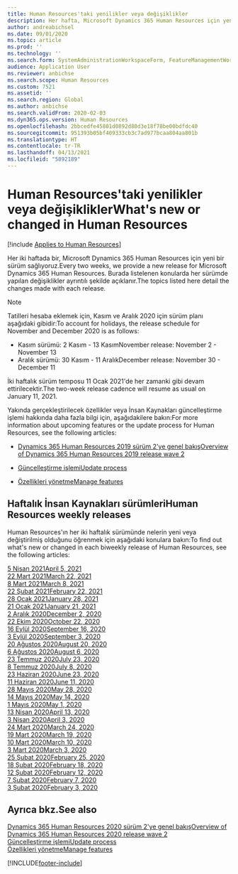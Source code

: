 ```yaml
---
title: Human Resources'taki yenilikler veya değişiklikler
description: Her hafta, Microsoft Dynamics 365 Human Resources için yeni bir sürüm sağlıyoruz. Burada listelenen konularda her hafta yapılan değişiklikler ayrıntılı şekilde açıklanır.
author: andreabichsel
ms.date: 09/01/2020
ms.topic: article
ms.prod: ''
ms.technology: ''
ms.search.form: SystemAdministrationWorkspaceForm, FeatureManagementWorkspace
audience: Application User
ms.reviewer: anbichse
ms.search.scope: Human Resources
ms.custom: 7521
ms.assetid: ''
ms.search.region: Global
ms.author: anbichse
ms.search.validFrom: 2020-02-03
ms.dyn365.ops.version: Human Resources
ms.openlocfilehash: 2bbcedfe45801d0892d80d3e18f78be00bdfdc40
ms.sourcegitcommit: 951393b05bf409333cb3c7ad977bcaa804aa801b
ms.translationtype: HT
ms.contentlocale: tr-TR
ms.lasthandoff: 04/13/2021
ms.locfileid: "5892189"
---
```

# <a name="whats-new-or-changed-in-human-resources"></a><span data-ttu-id="0dfc4-104">Human Resources'taki yenilikler veya değişiklikler</span><span class="sxs-lookup"><span data-stu-id="0dfc4-104">What's new or changed in Human Resources</span></span>

[!include [Applies to Human Resources](../includes/applies-to-hr.md)]

<span data-ttu-id="0dfc4-105">Her iki haftada bir, Microsoft Dynamics 365 Human Resources için yeni bir sürüm sağlıyoruz.</span><span class="sxs-lookup"><span data-stu-id="0dfc4-105">Every two weeks, we provide a new release for Microsoft Dynamics 365 Human Resources.</span></span> <span data-ttu-id="0dfc4-106">Burada listelenen konularda her sürümde yapılan değişiklikler ayrıntılı şekilde açıklanır.</span><span class="sxs-lookup"><span data-stu-id="0dfc4-106">The topics listed here detail the changes made with each release.</span></span>

>[!NOTE]
><span data-ttu-id="0dfc4-107">Tatilleri hesaba eklemek için, Kasım ve Aralık 2020 için sürüm planı aşağıdaki gibidir:</span><span class="sxs-lookup"><span data-stu-id="0dfc4-107">To account for holidays, the release schedule for November and December 2020 is as follows:</span></span>
>
>- <span data-ttu-id="0dfc4-108">Kasım sürümü: 2 Kasım - 13 Kasım</span><span class="sxs-lookup"><span data-stu-id="0dfc4-108">November release: November 2 - November 13</span></span>
>- <span data-ttu-id="0dfc4-109">Aralık sürümü: 30 Kasım - 11 Aralık</span><span class="sxs-lookup"><span data-stu-id="0dfc4-109">December release: November 30 - December 11</span></span>
> 
><span data-ttu-id="0dfc4-110">İki haftalık sürüm temposu 11 Ocak 2021'de her zamanki gibi devam ettirilecektir.</span><span class="sxs-lookup"><span data-stu-id="0dfc4-110">The two-week release cadence will resume as usual on January 11, 2021.</span></span>

<span data-ttu-id="0dfc4-111">Yakında gerçekleştirilecek özellikler veya İnsan Kaynakları güncelleştirme işlemi hakkında daha fazla bilgi için, aşağıdakilere bakın:</span><span class="sxs-lookup"><span data-stu-id="0dfc4-111">For more information about upcoming features or the update process for Human Resources, see the following articles:</span></span> 

- [<span data-ttu-id="0dfc4-112">Dynamics 365 Human Resources 2019 sürüm 2'ye genel bakış</span><span class="sxs-lookup"><span data-stu-id="0dfc4-112">Overview of Dynamics 365 Human Resources 2019 release wave 2</span></span>](/dynamics365-release-plan/2019wave2/dynamics365-human-resources/)

- [<span data-ttu-id="0dfc4-113">Güncelleştirme işlemi</span><span class="sxs-lookup"><span data-stu-id="0dfc4-113">Update process</span></span>](hr-admin-setup-update-process.md)

- [<span data-ttu-id="0dfc4-114">Özellikleri yönetme</span><span class="sxs-lookup"><span data-stu-id="0dfc4-114">Manage features</span></span>](hr-admin-manage-features.md)

## <a name="human-resources-weekly-releases"></a><span data-ttu-id="0dfc4-115">Haftalık İnsan Kaynakları sürümleri</span><span class="sxs-lookup"><span data-stu-id="0dfc4-115">Human Resources weekly releases</span></span>

<span data-ttu-id="0dfc4-116">Human Resources'ın her iki haftalık sürümünde nelerin yeni veya değiştirilmiş olduğunu öğrenmek için aşağıdaki konulara bakın:</span><span class="sxs-lookup"><span data-stu-id="0dfc4-116">To find out what's new or changed in each biweekly release of Human Resources, see the following articles:</span></span>

[<span data-ttu-id="0dfc4-117">5 Nisan 2021</span><span class="sxs-lookup"><span data-stu-id="0dfc4-117">April 5, 2021</span></span>](hr-whats-new-2021-04-05.md)</br>
[<span data-ttu-id="0dfc4-118">22 Mart 2021</span><span class="sxs-lookup"><span data-stu-id="0dfc4-118">March 22, 2021</span></span>](hr-whats-new-2021-03-22.md)</br>
[<span data-ttu-id="0dfc4-119">8 Mart 2021</span><span class="sxs-lookup"><span data-stu-id="0dfc4-119">March 8, 2021</span></span>](hr-whats-new-2021-03-08.md)</br>
[<span data-ttu-id="0dfc4-120">22 Şubat 2021</span><span class="sxs-lookup"><span data-stu-id="0dfc4-120">February 22, 2021</span></span>](hr-whats-new-2021-02-22.md)</br>
[<span data-ttu-id="0dfc4-121">28 Ocak 2021</span><span class="sxs-lookup"><span data-stu-id="0dfc4-121">January 28, 2021</span></span>](hr-whats-new-2021-01-28.md)</br>
[<span data-ttu-id="0dfc4-122">21 Ocak 2021</span><span class="sxs-lookup"><span data-stu-id="0dfc4-122">January 21, 2021</span></span>](hr-whats-new-2021-01-21.md)</br>
[<span data-ttu-id="0dfc4-123">2 Aralık 2020</span><span class="sxs-lookup"><span data-stu-id="0dfc4-123">December 2, 2020</span></span>](hr-whats-new-2020-12-02.md)</br>
[<span data-ttu-id="0dfc4-124">22 Ekim 2020</span><span class="sxs-lookup"><span data-stu-id="0dfc4-124">October 22, 2020</span></span>](hr-whats-new-2020-10-22.md)</br>
[<span data-ttu-id="0dfc4-125">16 Eylül 2020</span><span class="sxs-lookup"><span data-stu-id="0dfc4-125">September 16, 2020</span></span>](hr-whats-new-2020-09-16.md)</br>
[<span data-ttu-id="0dfc4-126">3 Eylül 2020</span><span class="sxs-lookup"><span data-stu-id="0dfc4-126">September 3, 2020</span></span>](hr-whats-new-2020-09-03.md)</br>
[<span data-ttu-id="0dfc4-127">20 Ağustos 2020</span><span class="sxs-lookup"><span data-stu-id="0dfc4-127">August 20, 2020</span></span>](hr-whats-new-2020-08-20.md)</br>
[<span data-ttu-id="0dfc4-128">6 Ağustos 2020</span><span class="sxs-lookup"><span data-stu-id="0dfc4-128">August 6, 2020</span></span>](hr-whats-new-2020-08-06.md)</br>
[<span data-ttu-id="0dfc4-129">23 Temmuz 2020</span><span class="sxs-lookup"><span data-stu-id="0dfc4-129">July 23, 2020</span></span>](hr-whats-new-2020-07-23.md)</br>
[<span data-ttu-id="0dfc4-130">8 Temmuz 2020</span><span class="sxs-lookup"><span data-stu-id="0dfc4-130">July 8, 2020</span></span>](hr-whats-new-2020-07-08.md)</br>
[<span data-ttu-id="0dfc4-131">23 Haziran 2020</span><span class="sxs-lookup"><span data-stu-id="0dfc4-131">June 23, 2020</span></span>](hr-whats-new-2020-06-23.md)</br>
[<span data-ttu-id="0dfc4-132">11 Haziran 2020</span><span class="sxs-lookup"><span data-stu-id="0dfc4-132">June 11, 2020</span></span>](hr-whats-new-2020-06-11.md)</br>
[<span data-ttu-id="0dfc4-133">28 Mayıs 2020</span><span class="sxs-lookup"><span data-stu-id="0dfc4-133">May 28, 2020</span></span>](hr-whats-new-2020-05-28.md)</br>
[<span data-ttu-id="0dfc4-134">14 Mayıs 2020</span><span class="sxs-lookup"><span data-stu-id="0dfc4-134">May 14, 2020</span></span>](hr-whats-new-2020-05-14.md)</br>
[<span data-ttu-id="0dfc4-135">1 Mayıs 2020</span><span class="sxs-lookup"><span data-stu-id="0dfc4-135">May 1, 2020</span></span>](hr-whats-new-2020-05-01.md)</br>
[<span data-ttu-id="0dfc4-136">13 Nisan 2020</span><span class="sxs-lookup"><span data-stu-id="0dfc4-136">April 13, 2020</span></span>](hr-whats-new-2020-04-13.md)</br>
[<span data-ttu-id="0dfc4-137">3 Nisan 2020</span><span class="sxs-lookup"><span data-stu-id="0dfc4-137">April 3, 2020</span></span>](hr-whats-new-2020-04-03.md)</br>
[<span data-ttu-id="0dfc4-138">24 Mart 2020</span><span class="sxs-lookup"><span data-stu-id="0dfc4-138">March 24, 2020</span></span>](hr-whats-new-2020-03-24.md)</br>
[<span data-ttu-id="0dfc4-139">19 Mart 2020</span><span class="sxs-lookup"><span data-stu-id="0dfc4-139">March 19, 2020</span></span>](hr-whats-new-2020-03-19.md)</br>
[<span data-ttu-id="0dfc4-140">10 Mart 2020</span><span class="sxs-lookup"><span data-stu-id="0dfc4-140">March 10, 2020</span></span>](hr-whats-new-2020-03-10.md)</br>
[<span data-ttu-id="0dfc4-141">3 Mart 2020</span><span class="sxs-lookup"><span data-stu-id="0dfc4-141">March 3, 2020</span></span>](hr-whats-new-2020-03-03.md)</br>
[<span data-ttu-id="0dfc4-142">25 Şubat 2020</span><span class="sxs-lookup"><span data-stu-id="0dfc4-142">February 25, 2020</span></span>](hr-whats-new-2020-02-25.md)</br>
[<span data-ttu-id="0dfc4-143">18 Şubat 2020</span><span class="sxs-lookup"><span data-stu-id="0dfc4-143">February 18, 2020</span></span>](hr-whats-new-2020-02-18.md)</br>
[<span data-ttu-id="0dfc4-144">12 Şubat 2020</span><span class="sxs-lookup"><span data-stu-id="0dfc4-144">February 12, 2020</span></span>](hr-whats-new-2020-02-12.md)</br>
[<span data-ttu-id="0dfc4-145">7 Şubat 2020</span><span class="sxs-lookup"><span data-stu-id="0dfc4-145">February 7, 2020</span></span>](hr-whats-new-2020-02-07.md)</br>
[<span data-ttu-id="0dfc4-146">3 Şubat 2020</span><span class="sxs-lookup"><span data-stu-id="0dfc4-146">February 3, 2020</span></span>](hr-whats-new-2020-02-03.md)

## <a name="see-also"></a><span data-ttu-id="0dfc4-147">Ayrıca bkz.</span><span class="sxs-lookup"><span data-stu-id="0dfc4-147">See also</span></span>

[<span data-ttu-id="0dfc4-148">Dynamics 365 Human Resources 2020 sürüm 2'ye genel bakış</span><span class="sxs-lookup"><span data-stu-id="0dfc4-148">Overview of Dynamics 365 Human Resources 2020 release wave 2</span></span>](/dynamics365-release-plan/2020wave2/human-resources/dynamics365-human-resources/)</br>
[<span data-ttu-id="0dfc4-149">Güncelleştirme işlemi</span><span class="sxs-lookup"><span data-stu-id="0dfc4-149">Update process</span></span>](hr-admin-setup-update-process.md)</br>
[<span data-ttu-id="0dfc4-150">Özellikleri yönetme</span><span class="sxs-lookup"><span data-stu-id="0dfc4-150">Manage features</span></span>](hr-admin-manage-features.md)


[!INCLUDE[footer-include](../includes/footer-banner.md)]